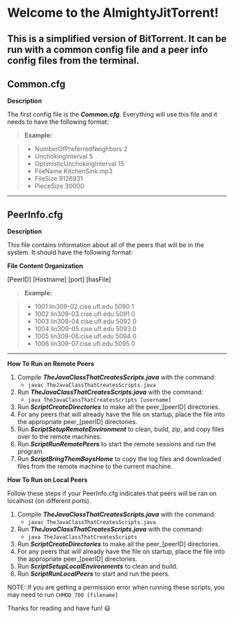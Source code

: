 # **Welcome to the AlmightyJitTorrent!**

This is a simplified version of BitTorrent. It can be run with a common config file and a peer info config files from the terminal.
----------

## **Common.cfg**

**Description**

The first config file is the ***Common.cfg***. Everything will use this file and it needs to have the following format:

> **Example:**

> - NumberOfPreferredNeighbors 2
> - UnchokingInterval 5
> - OptimisticUnchokingInterval 15
> - FileName KitchenSink.mp3
> - FileSize 9126931
> - PieceSize 30000

----

## **PeerInfo.cfg**

**Description**

This file contains information about all of the peers that will be in the system. It should have the following format:


**File Content Organization**

[PeerID] [Hostname] [port] [hasFile]

> **Example:**

> - 1001 lin309-02.cise.ufl.edu 5090 1
> - 1002 lin309-03.cise.ufl.edu 5091 0
> - 1003 lin309-04.cise.ufl.edu 5092 0
> - 1004 lin309-05.cise.ufl.edu 5093 0
> - 1005 lin309-06.cise.ufl.edu 5094 0
> - 1006 lin309-07.cise.ufl.edu 5095 0

----

**How To Run on Remote Peers**

1. Compile ***TheJavaClassThatCreatesScripts.java*** with the command:
	* `javac TheJavaClassThatCreatesScripts.java`
2. Run ***TheJavaClassThatCreatesScripts.java*** with the command:
	* `java TheJavaClassThatCreatesScripts [username]`
3. Run ***ScriptCreateDirectories*** to make all the peer_[peerID] directories.
4. For any peers that will already have the file on startup, place the file into the appropriate peer_[peerID] directories.
5. Run ***ScriptSetupRemoteEnvironment*** to clean, build, zip, and copy files over to the remote machines.
6. Run ***ScriptRunRemotePeers*** to start the remote sessions and run the program.
7. Run ***ScriptBringThemBoysHome*** to copy the log files and downloaded files from the remote machine to the current machine.

**How To Run on Local Peers**

Follow these steps if your PeerInfo.cfg indicates that peers will be ran on localhost (on different ports).

1. Compile ***TheJavaClassThatCreatesScripts.java*** with the command:
	* `javac TheJavaClassThatCreatesScripts.java`
2. Run ***TheJavaClassThatCreatesScripts.java*** with the command:
	* `java TheJavaClassThatCreatesScripts`
3. Run ***ScriptCreateDirectories*** to make all the peer_[peerID] directories.
4. For any peers that will already have the file on startup, place the file into the appropriate peer_[peerID] directories.
5. Run ***ScriptSetupLocalEnvironments*** to clean and build.
6. Run ***ScriptRunLocalPeers*** to start and run the peers.


NOTE: If you are getting a permission error when running these scripts, you may need to run `CHMOD 700 [filename]`

Thanks for reading and have fun! :smiley:
